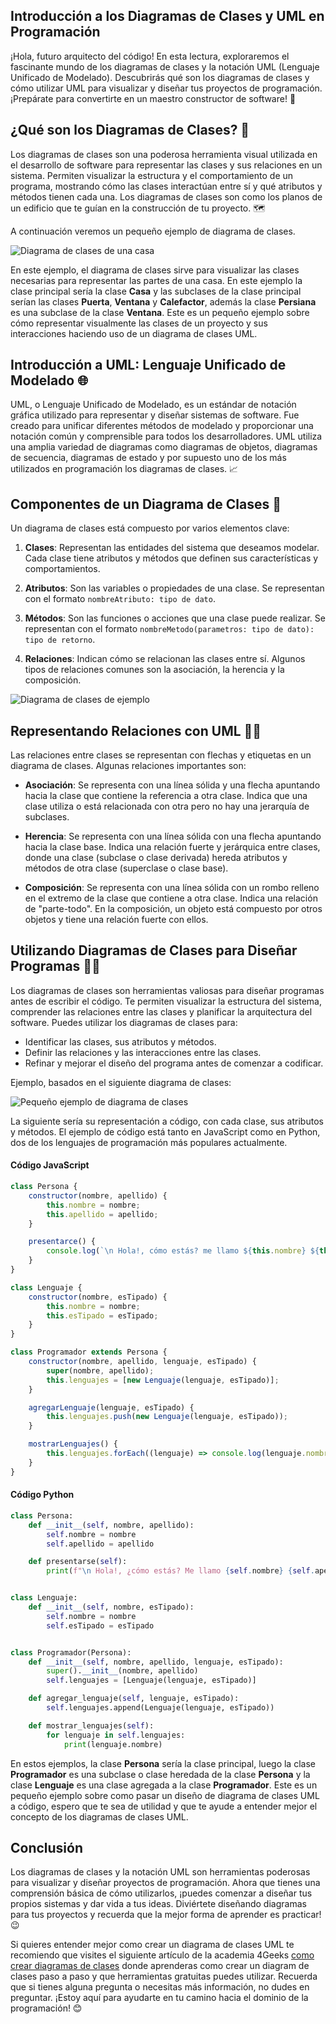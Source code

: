 
## Introducción a los Diagramas de Clases y UML en Programación 

¡Hola, futuro arquitecto del código! En esta lectura, exploraremos el fascinante mundo de los diagramas de clases y la notación UML (Lenguaje Unificado de Modelado). Descubrirás qué son los diagramas de clases y cómo utilizar UML para visualizar y diseñar tus proyectos de programación. ¡Prepárate para convertirte en un maestro constructor de software!  💫

## ¿Qué son los Diagramas de Clases?  📕

Los diagramas de clases son una poderosa herramienta visual utilizada en el desarrollo de software para representar las clases y sus relaciones en un sistema. Permiten visualizar la estructura y el comportamiento de un programa, mostrando cómo las clases interactúan entre sí y qué atributos y métodos tienen cada una. Los diagramas de clases son como los planos de un edificio que te guían en la construcción de tu proyecto.  🗺️

A continuación veremos un pequeño ejemplo de diagrama de clases.

![Diagrama de clases de una casa](https://www.nachocabanes.com/csharp/curso/diagrClasesCasa.png)

En este ejemplo, el diagrama de clases sirve para visualizar las clases necesarias para representar las partes de una casa. En este ejemplo la clase principal sería la clase **Casa** y las subclases de la clase principal serían las clases **Puerta**, **Ventana** y **Calefactor**, además la clase **Persiana** es una subclase de la clase **Ventana**. Este es un pequeño ejemplo sobre cómo representar visualmente las clases de un proyecto y sus interacciones haciendo uso de un diagrama de clases UML.

## Introducción a UML: Lenguaje Unificado de Modelado  🌐

UML, o Lenguaje Unificado de Modelado, es un estándar de notación gráfica utilizado para representar y diseñar sistemas de software. Fue creado para unificar diferentes métodos de modelado y proporcionar una notación común y comprensible para todos los desarrolladores. UML utiliza una amplia variedad de diagramas como diagramas de objetos, diagramas de secuencia, diagramas de estado y por supuesto uno de los más utilizados en programación los diagramas de clases.  📈

## Componentes de un Diagrama de Clases 🧩

Un diagrama de clases está compuesto por varios elementos clave:

1.  **Clases**: Representan las entidades del sistema que deseamos modelar. Cada clase tiene atributos y métodos que definen sus características y comportamientos.
    
2.  **Atributos**: Son las variables o propiedades de una clase. Se representan con el formato `nombreAtributo: tipo de dato`.
    
3.  **Métodos**: Son las funciones o acciones que una clase puede realizar. Se representan con el formato `nombreMetodo(parametros: tipo de dato): tipo de retorno`.
    
4.  **Relaciones**: Indican cómo se relacionan las clases entre sí. Algunos tipos de relaciones comunes son la asociación, la herencia y la composición.

![Diagrama de clases de ejemplo](https://res.cloudinary.com/dleo66u17/image/upload/v1691180393/Captura_web_4-8-2023_151858_app.diagrams.net_ct9dua.jpg)

## Representando Relaciones con UML  🔄🔗

Las relaciones entre clases se representan con flechas y etiquetas en un diagrama de clases. Algunas relaciones importantes son:

-   **Asociación**: Se representa con una línea sólida y una flecha apuntando hacia la clase que contiene la referencia a otra clase. Indica que una clase utiliza o está relacionada con otra pero no hay una jerarquía de subclases.
    
-   **Herencia**: Se representa con una línea sólida con una flecha apuntando hacia la clase base. Indica una relación fuerte y jerárquica entre clases, donde una clase (subclase o clase derivada) hereda atributos y métodos de otra clase (superclase o clase base).
    
-   **Composición**: Se representa con una línea sólida con un rombo relleno en el extremo de la clase que contiene a otra clase. Indica una relación de "parte-todo". En la composición, un objeto está compuesto por otros objetos y tiene una relación fuerte con ellos.

## Utilizando Diagramas de Clases para Diseñar Programas  👨‍💻

Los diagramas de clases son herramientas valiosas para diseñar programas antes de escribir el código. Te permiten visualizar la estructura del sistema, comprender las relaciones entre las clases y planificar la arquitectura del software. Puedes utilizar los diagramas de clases para:

-   Identificar las clases, sus atributos y métodos.
-   Definir las relaciones y las interacciones entre las clases.
-   Refinar y mejorar el diseño del programa antes de comenzar a codificar.

Ejemplo, basados en el siguiente diagrama de clases: 

![Pequeño ejemplo de diagrama de clases](https://res.cloudinary.com/dleo66u17/image/upload/v1691189612/Captura_web_4-8-2023_175131_app.diagrams.net_dvudcf.jpg)

La siguiente sería su representación a código, con cada clase, sus atributos y métodos. El ejemplo de código está tanto en JavaScript como en Python, dos de los lenguajes de programación más populares actualmente.

#### Código JavaScript
```js
class Persona {
    constructor(nombre, apellido) {
        this.nombre = nombre;
        this.apellido = apellido;
    }

    presentarce() {
        console.log(`\n Hola!, cómo estás? me llamo ${this.nombre} ${this.apellido}`);
    }
}

class Lenguaje {
    constructor(nombre, esTipado) {
        this.nombre = nombre;
        this.esTipado = esTipado;
    }
}

class Programador extends Persona {
    constructor(nombre, apellido, lenguaje, esTipado) {
        super(nombre, apellido);
        this.lenguajes = [new Lenguaje(lenguaje, esTipado)];
    }

    agregarLenguaje(lenguaje, esTipado) {
        this.lenguajes.push(new Lenguaje(lenguaje, esTipado));
    }

    mostrarLenguajes() {
        this.lenguajes.forEach((lenguaje) => console.log(lenguaje.nombre));
    }
}
```

#### Código Python

```py
class Persona:
    def __init__(self, nombre, apellido):
        self.nombre = nombre
        self.apellido = apellido

    def presentarse(self):
        print(f"\n Hola!, ¿cómo estás? Me llamo {self.nombre} {self.apellido}")


class Lenguaje:
    def __init__(self, nombre, esTipado):
        self.nombre = nombre
        self.esTipado = esTipado


class Programador(Persona):
    def __init__(self, nombre, apellido, lenguaje, esTipado):
        super().__init__(nombre, apellido)
        self.lenguajes = [Lenguaje(lenguaje, esTipado)]

    def agregar_lenguaje(self, lenguaje, esTipado):
        self.lenguajes.append(Lenguaje(lenguaje, esTipado))

    def mostrar_lenguajes(self):
        for lenguaje in self.lenguajes:
            print(lenguaje.nombre)
```

En estos ejemplos, la clase **Persona** sería la clase principal, luego la clase **Programador** es una subclase o clase heredada de la clase **Persona** y la clase **Lenguaje** es una clase agregada a la clase **Programador**. Este es un pequeño ejemplo sobre como pasar un diseño de diagrama de clases UML a código, espero que te sea de utilidad y que te ayude a entender mejor el concepto de los diagramas de clases UML.

## Conclusión

Los diagramas de clases y la notación UML son herramientas poderosas para visualizar y diseñar proyectos de programación. Ahora que tienes una comprensión básica de cómo utilizarlos, ¡puedes comenzar a diseñar tus propios sistemas y dar vida a tus ideas. Diviértete diseñando diagramas para tus proyectos y recuerda que la mejor forma de aprender es practicar! 😉

Si quieres entender mejor como crear un diagrama de clases UML te recomiendo que visites el siguiente artículo de la academia 4Geeks [como crear diagramas de clases](https://4geeks.com/es/how-to/como-crear-diagramas-de-clases) donde aprenderas como crear un diagram de clases paso a paso y que herramientas gratuitas puedes utilizar. Recuerda que si tienes alguna pregunta o necesitas más información, no dudes en preguntar. ¡Estoy aquí para ayudarte en tu camino hacia el dominio de la programación!  😊
